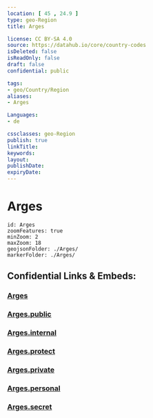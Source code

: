```yaml
---
location: [ 45 , 24.9 ] 
type: geo-Region
title: Arges

license: CC BY-SA 4.0
source: https://datahub.io/core/country-codes
isDeleted: false
isReadOnly: false
draft: false
confidential: public

tags:
- geo/Country/Region
aliases:
- Arges

Languages:
- de

cssclasses: geo-Region
publish: true
linkTitle: 
keywords: 
layout: 
publishDate: 
expiryDate: 
---
```


# Arges

```leaflet
id: Arges
zoomFeatures: true 
minZoom: 2 
maxZoom: 18
geojsonFolder: ./Arges/
markerFolder: ./Arges/
```


## Confidential Links & Embeds: 

### [Arges](/_Standards/Earth/Continent/Europe/Europe~East/Romania/Regions~Romania/Romania~Sud-Muntenia/Arges.md) 

### [Arges.public](/_public/Earth/Continent/Europe/Europe~East/Romania/Regions~Romania/Romania~Sud-Muntenia/Arges.public.md) 

### [Arges.internal](/_internal/Earth/Continent/Europe/Europe~East/Romania/Regions~Romania/Romania~Sud-Muntenia/Arges.internal.md) 

### [Arges.protect](/_protect/Earth/Continent/Europe/Europe~East/Romania/Regions~Romania/Romania~Sud-Muntenia/Arges.protect.md) 

### [Arges.private](/_private/Earth/Continent/Europe/Europe~East/Romania/Regions~Romania/Romania~Sud-Muntenia/Arges.private.md) 

### [Arges.personal](/_personal/Earth/Continent/Europe/Europe~East/Romania/Regions~Romania/Romania~Sud-Muntenia/Arges.personal.md) 

### [Arges.secret](/_secret/Earth/Continent/Europe/Europe~East/Romania/Regions~Romania/Romania~Sud-Muntenia/Arges.secret.md)

